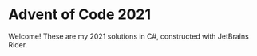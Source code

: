 # Advent of Code 2021

Welcome! These are my 2021 solutions in C#, constructed with JetBrains Rider.
